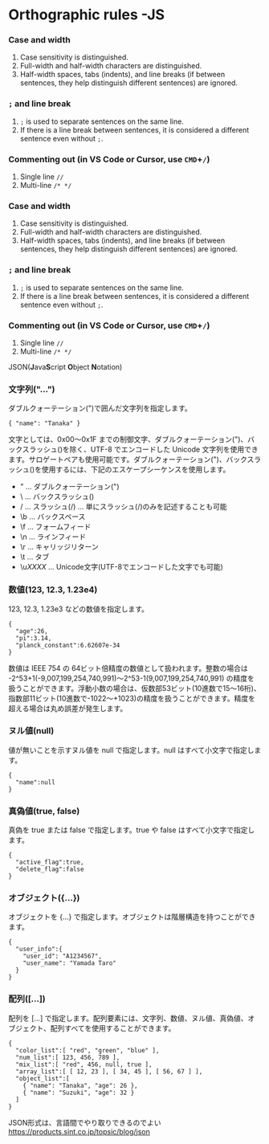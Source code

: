 # Orthographic rules -JS

### Case and width

1. Case sensitivity is distinguished.
2. Full-width and half-width characters are distinguished.
3. Half-width spaces, tabs (indents), and line breaks (if between sentences, they help distinguish different sentences) are ignored.

### `;` and line break

1. `;` is used to separate sentences on the same line.
2. If there is a line break between sentences, it is considered a different sentence even without `;`.

### Commenting out (in VS Code or Cursor, use `CMD`+`/`)

1. Single line `//`
2. Multi-line `/* */`

### Case and width

1. Case sensitivity is distinguished.
2. Full-width and half-width characters are distinguished.
3. Half-width spaces, tabs (indents), and line breaks (if between sentences, they help distinguish different sentences) are ignored.

### `;` and line break

1. `;` is used to separate sentences on the same line.
2. If there is a line break between sentences, it is considered a different sentence even without `;`.

### Commenting out (in VS Code or Cursor, use `CMD`+`/`)

1. Single line `//`
2. Multi-line `/* */`


JSON(**J**ava**S**cript **O**bject **N**otation)

### 文字列("...")

ダブルクォーテーション(")で囲んだ文字列を指定します。

```
{ "name": "Tanaka" }
```

文字としては、0x00～0x1F までの制御文字、ダブルクォーテーション(")、バックスラッシュ(\)を除く、UTF-8 でエンコードした Unicode 文字列を使用できます。サロゲートペアも使用可能です。ダブルクォーテーション(")、バックスラッシュ(\)を使用するには、下記のエスケープシーケンスを使用します。

- \" ... ダブルクォーテーション(")
- \\ ... バックスラッシュ(\)
- \/ ... スラッシュ(/) ... 単にスラッシュ(/)のみを記述することも可能
- \b ... バックスペース
- \f ... フォームフィード
- \n ... ラインフィード
- \r ... キャリッジリターン
- \t ... タブ
- \u*XXXX* ... Unicode文字(UTF-8でエンコードした文字でも可能)

### 数値(123, 12.3, 1.23e4)

123, 12.3, 1.23e3 などの数値を指定します。

```
{
  "age":26,
  "pi":3.14,
  "planck_constant":6.62607e-34
}

```

数値は IEEE 754 の 64ビット倍精度の数値として扱われます。整数の場合は -2^53+1(-9,007,199,254,740,991)～2^53-1(9,007,199,254,740,991) の精度を扱うことができます。浮動小数の場合は、仮数部53ビット(10進数で15～16桁)、指数部11ビット(10進数で-1022～+1023)の精度を扱うことができます。精度を超える場合は丸め誤差が発生します。

### ヌル値(null)

値が無いことを示すヌル値を null で指定します。null はすべて小文字で指定します。

```
{
  "name":null
}

```

### 真偽値(true, false)

真偽を true または false で指定します。true や false はすべて小文字で指定します。

```
{
  "active_flag":true,
  "delete_flag":false
}

```

### オブジェクト({...})

オブジェクトを {...} で指定します。オブジェクトは階層構造を持つことができます。

```
{
  "user_info":{
    "user_id": "A1234567",
    "user_name": "Yamada Taro"
  }
}

```

### 配列([...])

配列を [...] で指定します。配列要素には、文字列、数値、ヌル値、真偽値、オブジェクト、配列すべてを使用することができます。

```
{
  "color_list":[ "red", "green", "blue" ],
  "num_list":[ 123, 456, 789 ],
  "mix_list":[ "red", 456, null, true ],
  "array_list":[ [ 12, 23 ], [ 34, 45 ], [ 56, 67 ] ],
  "object_list":[
    { "name": "Tanaka", "age": 26 },
    { "name": "Suzuki", "age": 32 }
  ]
}
```

JSON形式は、言語間でやり取りできるのでよい
https://products.sint.co.jp/topsic/blog/json
